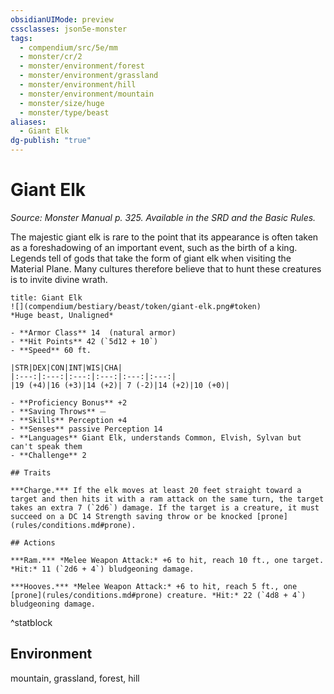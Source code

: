 ```yaml
---
obsidianUIMode: preview
cssclasses: json5e-monster
tags:
  - compendium/src/5e/mm
  - monster/cr/2
  - monster/environment/forest
  - monster/environment/grassland
  - monster/environment/hill
  - monster/environment/mountain
  - monster/size/huge
  - monster/type/beast
aliases:
  - Giant Elk
dg-publish: "true"
---
```

# Giant Elk
*Source: Monster Manual p. 325. Available in the SRD and the Basic Rules.*  

The majestic giant elk is rare to the point that its appearance is often taken as a foreshadowing of an important event, such as the birth of a king. Legends tell of gods that take the form of giant elk when visiting the Material Plane. Many cultures therefore believe that to hunt these creatures is to invite divine wrath.

```ad-statblock
title: Giant Elk
![](compendium/bestiary/beast/token/giant-elk.png#token)
*Huge beast, Unaligned*

- **Armor Class** 14  (natural armor)
- **Hit Points** 42 (`5d12 + 10`)
- **Speed** 60 ft.

|STR|DEX|CON|INT|WIS|CHA|
|:---:|:---:|:---:|:---:|:---:|:---:|
|19 (+4)|16 (+3)|14 (+2)| 7 (-2)|14 (+2)|10 (+0)|

- **Proficiency Bonus** +2
- **Saving Throws** ⏤
- **Skills** Perception +4
- **Senses** passive Perception 14
- **Languages** Giant Elk, understands Common, Elvish, Sylvan but can't speak them
- **Challenge** 2

## Traits

***Charge.*** If the elk moves at least 20 feet straight toward a target and then hits it with a ram attack on the same turn, the target takes an extra 7 (`2d6`) damage. If the target is a creature, it must succeed on a DC 14 Strength saving throw or be knocked [prone](rules/conditions.md#prone).

## Actions

***Ram.*** *Melee Weapon Attack:* +6 to hit, reach 10 ft., one target. *Hit:* 11 (`2d6 + 4`) bludgeoning damage.

***Hooves.*** *Melee Weapon Attack:* +6 to hit, reach 5 ft., one [prone](rules/conditions.md#prone) creature. *Hit:* 22 (`4d8 + 4`) bludgeoning damage.
```
^statblock

## Environment

mountain, grassland, forest, hill